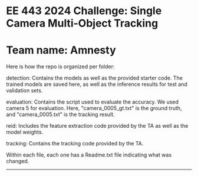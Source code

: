 # EE 443 2024 Challenge: Single Camera Multi-Object Tracking

# Team name: Amnesty

Here is how the repo is organized per folder:

detection: Contains the models as well as the provided starter code. The trained models are saved here, as well as the inference results for test and validation sets. 

evaluation: Contains the script used to evaluate the accuracy. We used camera 5 for evaluation. Here, "camera_0005_gt.txt" is the ground truth, and "camera_0005.txt" is the tracking result.

reid: Includes the feature extraction code provided by the TA as well as the model weights. 

tracking: Contains the tracking code provided by the TA.

Within each file, each one has a Readme.txt file indicating what was changed.
________________________________________________________________________________________________________________________________
